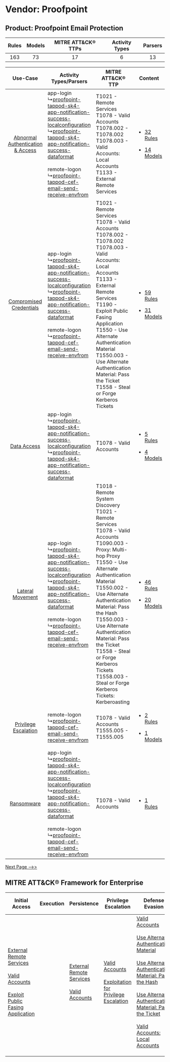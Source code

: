 Vendor: Proofpoint
==================
Product: Proofpoint Email Protection
------------------------------------
| Rules | Models | MITRE ATT&CK® TTPs | Activity Types | Parsers |
|:-----:|:------:|:------------------:|:--------------:|:-------:|
|  163  |   73   |         17         |       6        |   13    |

|    Use-Case    | Activity Types/Parsers    | MITRE ATT&CK® TTP    | Content    |
|:----:| ---- | ---- | ---- |
| [Abnormal Authentication & Access](../../../UseCases/uc_abnormal_authentication_&_access.md) |  app-login<br> ↳[proofpoint-tappod-sk4-app-notification-success-localconfiguration](Ps/pC_proofpointtappodsk4appnotificationsuccesslocalconfiguration.md)<br> ↳[proofpoint-tappod-sk4-app-notification-success-dataformat](Ps/pC_proofpointtappodsk4appnotificationsuccessdataformat.md)<br><br> remote-logon<br> ↳[proofpoint-tappod-cef-email-send-receive-envfrom](Ps/pC_proofpointtappodcefemailsendreceiveenvfrom.md)<br> | T1021 - Remote Services<br>T1078 - Valid Accounts<br>T1078.002 - T1078.002<br>T1078.003 - Valid Accounts: Local Accounts<br>T1133 - External Remote Services<br>    | [<ul><li>32 Rules</li></ul><ul><li>14 Models</li></ul>](RM/r_m_proofpoint_proofpoint_email_protection_Abnormal_Authentication_&_Access.md) |
|          [Compromised Credentials](../../../UseCases/uc_compromised_credentials.md)          |  app-login<br> ↳[proofpoint-tappod-sk4-app-notification-success-localconfiguration](Ps/pC_proofpointtappodsk4appnotificationsuccesslocalconfiguration.md)<br> ↳[proofpoint-tappod-sk4-app-notification-success-dataformat](Ps/pC_proofpointtappodsk4appnotificationsuccessdataformat.md)<br><br> remote-logon<br> ↳[proofpoint-tappod-cef-email-send-receive-envfrom](Ps/pC_proofpointtappodcefemailsendreceiveenvfrom.md)<br> | T1021 - Remote Services<br>T1078 - Valid Accounts<br>T1078.002 - T1078.002<br>T1078.003 - Valid Accounts: Local Accounts<br>T1133 - External Remote Services<br>T1190 - Exploit Public Fasing Application<br>T1550 - Use Alternate Authentication Material<br>T1550.003 - Use Alternate Authentication Material: Pass the Ticket<br>T1558 - Steal or Forge Kerberos Tickets<br>    | [<ul><li>59 Rules</li></ul><ul><li>31 Models</li></ul>](RM/r_m_proofpoint_proofpoint_email_protection_Compromised_Credentials.md)          |
|    [Data Access](../../../UseCases/uc_data_access.md)    |  app-login<br> ↳[proofpoint-tappod-sk4-app-notification-success-localconfiguration](Ps/pC_proofpointtappodsk4appnotificationsuccesslocalconfiguration.md)<br> ↳[proofpoint-tappod-sk4-app-notification-success-dataformat](Ps/pC_proofpointtappodsk4appnotificationsuccessdataformat.md)<br>    | T1078 - Valid Accounts<br>    | [<ul><li>5 Rules</li></ul><ul><li>4 Models</li></ul>](RM/r_m_proofpoint_proofpoint_email_protection_Data_Access.md)    |
|    [Lateral Movement](../../../UseCases/uc_lateral_movement.md)    |  app-login<br> ↳[proofpoint-tappod-sk4-app-notification-success-localconfiguration](Ps/pC_proofpointtappodsk4appnotificationsuccesslocalconfiguration.md)<br> ↳[proofpoint-tappod-sk4-app-notification-success-dataformat](Ps/pC_proofpointtappodsk4appnotificationsuccessdataformat.md)<br><br> remote-logon<br> ↳[proofpoint-tappod-cef-email-send-receive-envfrom](Ps/pC_proofpointtappodcefemailsendreceiveenvfrom.md)<br> | T1018 - Remote System Discovery<br>T1021 - Remote Services<br>T1078 - Valid Accounts<br>T1090.003 - Proxy: Multi-hop Proxy<br>T1550 - Use Alternate Authentication Material<br>T1550.002 - Use Alternate Authentication Material: Pass the Hash<br>T1550.003 - Use Alternate Authentication Material: Pass the Ticket<br>T1558 - Steal or Forge Kerberos Tickets<br>T1558.003 - Steal or Forge Kerberos Tickets: Kerberoasting<br> | [<ul><li>46 Rules</li></ul><ul><li>20 Models</li></ul>](RM/r_m_proofpoint_proofpoint_email_protection_Lateral_Movement.md)    |
|    [Privilege Escalation](../../../UseCases/uc_privilege_escalation.md)    |  remote-logon<br> ↳[proofpoint-tappod-cef-email-send-receive-envfrom](Ps/pC_proofpointtappodcefemailsendreceiveenvfrom.md)<br>    | T1078 - Valid Accounts<br>T1555.005 - T1555.005<br>    | [<ul><li>2 Rules</li></ul><ul><li>1 Models</li></ul>](RM/r_m_proofpoint_proofpoint_email_protection_Privilege_Escalation.md)    |
|    [Ransomware](../../../UseCases/uc_ransomware.md)    |  app-login<br> ↳[proofpoint-tappod-sk4-app-notification-success-localconfiguration](Ps/pC_proofpointtappodsk4appnotificationsuccesslocalconfiguration.md)<br> ↳[proofpoint-tappod-sk4-app-notification-success-dataformat](Ps/pC_proofpointtappodsk4appnotificationsuccessdataformat.md)<br><br> remote-logon<br> ↳[proofpoint-tappod-cef-email-send-receive-envfrom](Ps/pC_proofpointtappodcefemailsendreceiveenvfrom.md)<br> | T1078 - Valid Accounts<br>    | [<ul><li>1 Rules</li></ul>](RM/r_m_proofpoint_proofpoint_email_protection_Ransomware.md)    |
[Next Page -->>](2_ds_proofpoint_proofpoint_email_protection.md)

MITRE ATT&CK® Framework for Enterprise
--------------------------------------
| Initial Access                                                                                                                                                                                                                         | Execution | Persistence                                                                                                                                      | Privilege Escalation                                                                                                                                          | Defense Evasion                                                                                                                                                                                                                                                                                                                                                                                                                                                                  | Credential Access                                                                                                                                                                                                                                                                | Discovery                                                                    | Lateral Movement                                                                                                                                               | Collection | Command and Control                                                                                                                       | Exfiltration                                                                                                                                                                                                                                         | Impact |
| -------------------------------------------------------------------------------------------------------------------------------------------------------------------------------------------------------------------------------------- | --------- | ------------------------------------------------------------------------------------------------------------------------------------------------ | ------------------------------------------------------------------------------------------------------------------------------------------------------------- | -------------------------------------------------------------------------------------------------------------------------------------------------------------------------------------------------------------------------------------------------------------------------------------------------------------------------------------------------------------------------------------------------------------------------------------------------------------------------------- | -------------------------------------------------------------------------------------------------------------------------------------------------------------------------------------------------------------------------------------------------------------------------------- | ---------------------------------------------------------------------------- | -------------------------------------------------------------------------------------------------------------------------------------------------------------- | ---------- | ----------------------------------------------------------------------------------------------------------------------------------------- | ---------------------------------------------------------------------------------------------------------------------------------------------------------------------------------------------------------------------------------------------------- | ------ |
| [External Remote Services](https://attack.mitre.org/techniques/T1133)<br><br>[Valid Accounts](https://attack.mitre.org/techniques/T1078)<br><br>[Exploit Public Fasing Application](https://attack.mitre.org/techniques/T1190)<br><br> |           | [External Remote Services](https://attack.mitre.org/techniques/T1133)<br><br>[Valid Accounts](https://attack.mitre.org/techniques/T1078)<br><br> | [Valid Accounts](https://attack.mitre.org/techniques/T1078)<br><br>[Exploitation for Privilege Escalation](https://attack.mitre.org/techniques/T1068)<br><br> | [Valid Accounts](https://attack.mitre.org/techniques/T1078)<br><br>[Use Alternate Authentication Material](https://attack.mitre.org/techniques/T1550)<br><br>[Use Alternate Authentication Material: Pass the Hash](https://attack.mitre.org/techniques/T1550/002)<br><br>[Use Alternate Authentication Material: Pass the Ticket](https://attack.mitre.org/techniques/T1550/003)<br><br>[Valid Accounts: Local Accounts](https://attack.mitre.org/techniques/T1078/003)<br><br> | [Steal or Forge Kerberos Tickets](https://attack.mitre.org/techniques/T1558)<br><br>[Credentials from Password Stores](https://attack.mitre.org/techniques/T1555)<br><br>[Steal or Forge Kerberos Tickets: Kerberoasting](https://attack.mitre.org/techniques/T1558/003)<br><br> | [Remote System Discovery](https://attack.mitre.org/techniques/T1018)<br><br> | [Remote Services](https://attack.mitre.org/techniques/T1021)<br><br>[Use Alternate Authentication Material](https://attack.mitre.org/techniques/T1550)<br><br> |            | [Proxy: Multi-hop Proxy](https://attack.mitre.org/techniques/T1090/003)<br><br>[Proxy](https://attack.mitre.org/techniques/T1090)<br><br> | [Exfiltration Over Alternative Protocol](https://attack.mitre.org/techniques/T1048)<br><br>[Exfiltration Over Alternative Protocol: Exfiltration Over Unencrypted/Obfuscated Non-C2 Protocol](https://attack.mitre.org/techniques/T1048/003)<br><br> |        |